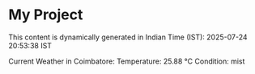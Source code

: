 # My Project

This content is dynamically generated in Indian Time (IST): 2025-07-24 20:53:38 IST


Current Weather in Coimbatore:
Temperature: 25.88 °C
Condition: mist
